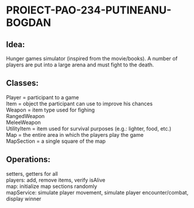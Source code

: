 # PROIECT-PAO-234-PUTINEANU-BOGDAN
## Idea: 
Hunger games simulator (inspired from the movie/books). A number of players are put into a large arena and must fight to the death.
 ## Classes:
Player = participant to a game <br>
Item = object the participant can use to improve his chances <br>
Weapon = item type used for fighing <br>
RangedWeapon <br>
MeleeWeapon <br>
UtilityItem = item used for survival purposes (e.g.: lighter, food, etc.) <br>
Map = the entire area in which the players play the game <br>
MapSection = a single square of the map <br>

## Operations:
setters, getters for all <br>
players: add, remove items, verify isAlive <br>
map: initialize map sections randomly <br>
mapService: simulate player movement, simulate player encounter/combat, display winner <br>
